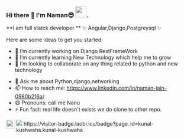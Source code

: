 ### Hi there 👋  I'm Naman😎 <img src="https://raw.githubusercontent.com/vatsa287/vatsa287/master/assets/Hi.gif?raw=true" width="30px">.

**I am full statck developer ** ✨ Angular,Django,Postgreysql ✨ 

Here are some ideas to get you started:

- 🔭 I’m currently working on Django RestFrameWork 
- 🌱 I’m currently learning New Technology which help me to grow
- 👯 I’m looking to collaborate on any thing related to python and new technology
<!-- - 🤔 I’m looking for help with  -->
- 💬 Ask me about Python,django,networking 
- 📫 How to reach me: https://www.linkedin.com/in/naman-jain-0980b216a/
- 😄 Pronouns: call me Nanu
- ⚡ Fun fact: real life doesn't exists we do clone to other repo.

<img src="https://github-readme-stats.vercel.app/api?username=NamanJain14101999&&show_icons=true&title_color=ffffff&icon_color=bb2acf&text_color=daf7dc&bg_color=151515">
 
 
 
 
 <a href="https://www.linkedin.com/in/naman-jain-0980b216a/">
  <img align="left" width="24px" src="https://cdn.jsdelivr.net/npm/simple-icons@v3/icons/linkedin.svg"  />
</a>
https://visitor-badge.laobi.icu/badge?page_id=kunal-kushwaha.kunal-kushwaha
